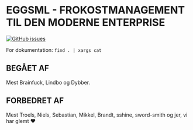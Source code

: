 EGGSML - FROKOSTMANAGEMENT TIL DEN MODERNE ENTERPRISE
=====================================================

[![GitHub issues](https://img.shields.io/github/issues/Athas/EggsML.svg)](https://github.com/Athas/EggsML/issues)

For dokumentation: `find . | xargs cat`


BEGÅET AF
---------

Mest Brainfuck, Lindbo og Dybber.


FORBEDRET AF
------------

Mest Troels, Niels, Sebastian, Mikkel, Brandt, sshine, sword-smith og jer, vi har glemt :heart:
